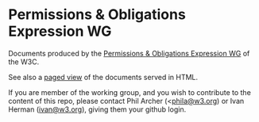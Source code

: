 # Permissions &amp; Obligations Expression WG

Documents produced by the [Permissions &amp; Obligations Expression WG](http://www.w3.org/2016/poe/) of the W3C.

See also a [paged view](http://w3c.github.io/poe/) of the documents served in HTML.

If you are member of the working group, and you wish to contribute to the content of this repo, please contact Phil Archer (<phila@w3.org) or Ivan Herman (<ivan@w3.org>), giving them your github login.
